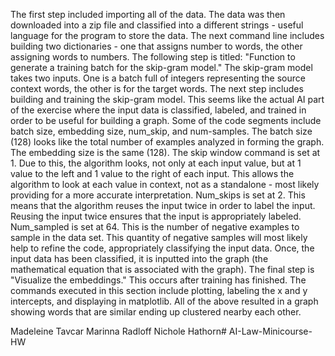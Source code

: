The first step included importing all of the data. The data was then downloaded into a zip file and classified into a different strings - useful language for the program to store the data. The next command line includes building two dictionaries - one that assigns number to words, the other assigning words to numbers.  The following step is titled: "Function to generate a training batch for the skip-gram model." The skip-gram model takes two inputs. One is a batch full of integers representing the source context words, the other is for the target words. The next step includes building and training the skip-gram model. This seems like the actual AI part of the exercise where the input data is classified, labeled, and trained in order to be useful for building a graph.  Some of the code segments include batch size, embedding size, num_skip, and num-samples. The batch size  (128) looks like the total number of examples analyzed in forming the graph. The embedding size is the same (128). The skip window command is set at 1. Due to this, the algorithm looks, not only at each input value, but at 1 value to the left and 1 value to the right of each input. This allows the algorithm to look at each value in context, not as a standalone - most likely providing for a more accurate interpretation. Num_skips is set at 2. This means that the algorithm reuses the input twice in order to label the input. Reusing the input twice ensures that the input is appropriately labeled. Num_sampled is set at 64. This is the number of negative examples to sample in the data set. This quantity of negative samples will most likely help to refine the code, appropriately classifying the input data. Once, the input data has been classified, it is inputted into the graph (the mathematical equation that is associated with the graph). The final step is "Visualize the embeddings." This occurs after training has finished. The commands executed in this section include plotting, labeling the x and y intercepts, and displaying in matplotlib. All of the above resulted in a graph showing words that are similar ending up clustered nearby each other. 

Madeleine Tavcar
Marinna Radloff
Nichole Hathorn# AI-Law-Minicourse-HW

